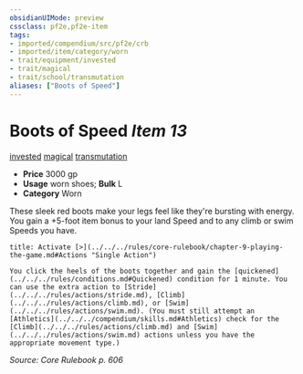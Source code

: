 ```yaml
---
obsidianUIMode: preview
cssclass: pf2e,pf2e-item
tags:
- imported/compendium/src/pf2e/crb
- imported/item/category/worn
- trait/equipment/invested
- trait/magical
- trait/school/transmutation
aliases: ["Boots of Speed"]
---
```

# Boots of Speed *Item 13*  
[invested](invested.md)  [magical](magical.md)  [transmutation](transmutation.md)  

- **Price** 3000 gp
- **Usage** worn shoes; **Bulk** L
- **Category** Worn

These sleek red boots make your legs feel like they're bursting with energy. You gain a +5-foot item bonus to your land Speed and to any climb or swim Speeds you have.

```ad-embed-ability
title: Activate [>](../../../rules/core-rulebook/chapter-9-playing-the-game.md#Actions "Single Action")

You click the heels of the boots together and gain the [quickened](../../../rules/conditions.md#Quickened) condition for 1 minute. You can use the extra action to [Stride](../../../rules/actions/stride.md), [Climb](../../../rules/actions/climb.md), or [Swim](../../../rules/actions/swim.md). (You must still attempt an [Athletics](../../../compendium/skills.md#Athletics) check for the [Climb](../../../rules/actions/climb.md) and [Swim](../../../rules/actions/swim.md) actions unless you have the appropriate movement type.)
```

*Source: Core Rulebook p. 606*
